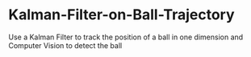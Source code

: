 # Kalman-Filter-on-Ball-Trajectory
Use a Kalman Filter to track the position of a ball in one dimension and Computer Vision to detect the ball
